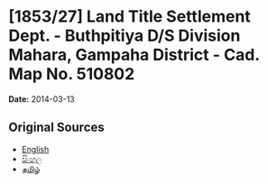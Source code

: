 # [1853/27] Land Title Settlement Dept. - Buthpitiya D/S Division Mahara, Gampaha District - Cad. Map No. 510802

**Date:** 2014-03-13

## Original Sources

- [English](https://documents.gov.lk/view/extra-gazettes/2014/3/1853-27_E.pdf)
- [සිංහල](https://documents.gov.lk/view/extra-gazettes/2014/3/1853-27_S.pdf)
- [தமிழ்](https://documents.gov.lk/view/extra-gazettes/2014/3/1853-27_T.pdf)
